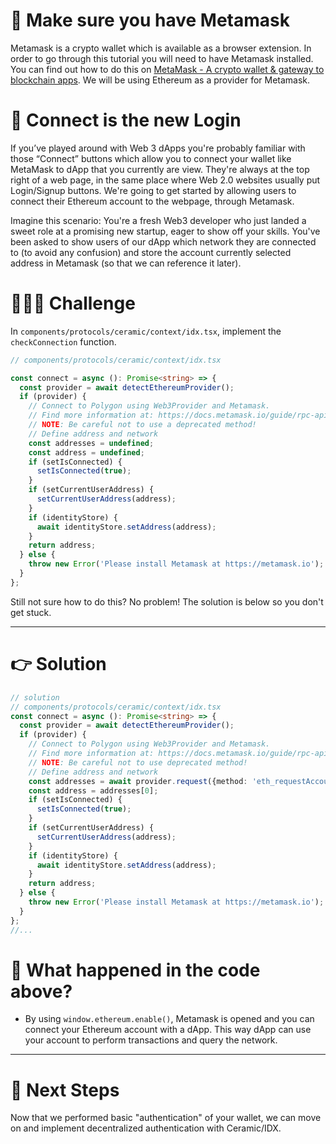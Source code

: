 # 🦊 Make sure you have Metamask

Metamask is a crypto wallet which is available as a browser extension. In order to go through this tutorial you will need to have Metamask installed. You can find out how to do this on [MetaMask - A crypto wallet & gateway to blockchain apps](https://metamask.io/). We will be using Ethereum as a provider for Metamask.

# 🔗 Connect is the new Login

If you’ve played around with Web 3 dApps you're probably familiar with those “Connect” buttons which allow you to connect your wallet like MetaMask to dApp that you currently are view. They're always at the top right of a web page, in the same place where Web 2.0 websites usually put Login/Signup buttons. We're going to get started by allowing users to connect their Ethereum account to the webpage, through Metamask.

Imagine this scenario: You're a fresh Web3 developer who just landed a sweet role at a promising new startup, eager to show off your skills. You've been asked to show users of our dApp which network they are connected to (to avoid any confusion) and store the account currently selected address in Metamask (so that we can reference it later).

# 🧑🏼‍💻 Challenge

In `components/protocols/ceramic/context/idx.tsx`, implement the `checkConnection` function.

```typescript
// components/protocols/ceramic/context/idx.tsx

const connect = async (): Promise<string> => {
  const provider = await detectEthereumProvider();
  if (provider) {
    // Connect to Polygon using Web3Provider and Metamask.
    // Find more information at: https://docs.metamask.io/guide/rpc-api.html.
    // NOTE: Be careful not to use a deprecated method!
    // Define address and network
    const addresses = undefined;
    const address = undefined;
    if (setIsConnected) {
      setIsConnected(true);
    }
    if (setCurrentUserAddress) {
      setCurrentUserAddress(address);
    }
    if (identityStore) {
      await identityStore.setAddress(address);
    }
    return address;
  } else {
    throw new Error('Please install Metamask at https://metamask.io');
  }
};
```

Still not sure how to do this? No problem! The solution is below so you don't get stuck.

---

# 👉 Solution

```typescript
// solution
// components/protocols/ceramic/context/idx.tsx
const connect = async (): Promise<string> => {
  const provider = await detectEthereumProvider();
  if (provider) {
    // Connect to Polygon using Web3Provider and Metamask.
    // Find more information at: https://docs.metamask.io/guide/rpc-api.html.
    // NOTE: Be careful not to use deprecated method!
    // Define address and network
    const addresses = await provider.request({method: 'eth_requestAccounts'});
    const address = addresses[0];
    if (setIsConnected) {
      setIsConnected(true);
    }
    if (setCurrentUserAddress) {
      setCurrentUserAddress(address);
    }
    if (identityStore) {
      await identityStore.setAddress(address);
    }
    return address;
  } else {
    throw new Error('Please install Metamask at https://metamask.io');
  }
};
//...
```

# 🤔 What happened in the code above?

- By using `window.ethereum.enable()`, Metamask is opened and you can connect your Ethereum account with a dApp. This way dApp can use your account to perform transactions and query the network.

---

# 👣 Next Steps

Now that we performed basic "authentication" of your wallet, we can move on and implement decentralized authentication with Ceramic/IDX.

